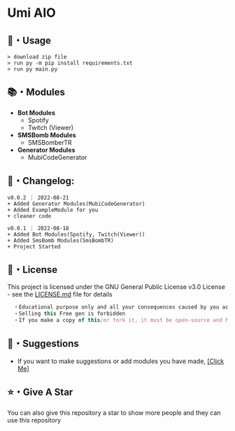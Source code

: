 # Umi AIO

## 🎈・Usage

```
> download zip file
> run py -m pip install requirements.txt
> run py main.py
```

## 📚・Modules

-   **Bot Modules**
    -   Spotify
    -   Twitch (Viewer)
-   **SMSBomb Modules**
    -   SMSBomberTR
-   **Generator Modules**
    -   MubiCodeGenerator

## 🚩・Changelog:

```
v0.0.2 ⋮ 2022-08-21
+ Added Generator Modules(MubiCodeGenerator)
+ Added ExampleModule for you
+ cleaner code

v0.0.1 ⋮ 2022-08-18
+ Added Bot Modules(Spotify, Twitch(Viewer))
+ Added SmsBomb Modules(SmsBombTR)
+ Project Started
```

## 📄・License

This project is licensed under the GNU General Public License v3.0 License - see the [LICENSE.md](./LICENSE) file for details

```js
  ・Educational purpose only and all your consequences caused by you actions is your responsibility
  ・Selling this Free gen is forbidden
  ・If you make a copy of this/or fork it, it must be open-source and have credits linking to this repo
```

## 🎉・Suggestions

-   If you want to make suggestions or add modules you have made, <a href="https://github.com/Mid0aria/Umi-AIO/issues/new">[Click Me]</a>

## ⭐・Give A Star

You can also give this repository a star to show more people and they can use this repository
